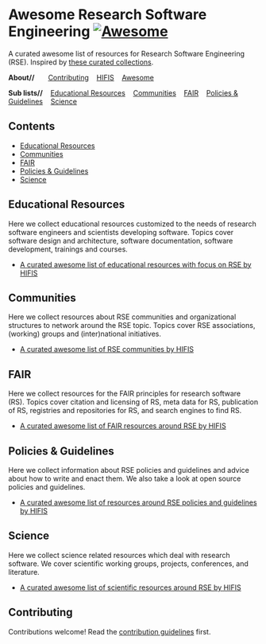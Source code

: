 <!--lint disable remark-lint:double-link-->
# Awesome Research Software Engineering [![Awesome](https://awesome.re/badge.svg)](https://awesome.re)

A curated awesome list of resources for Research Software Engineering (RSE). Inspired by [these curated collections](https://github.com/sindresorhus/awesome).

**About//** &nbsp;&nbsp;&nbsp;&nbsp;&nbsp;
[Contributing](contributing.md)&nbsp;&nbsp;&nbsp;
[HIFIS](https://hifis.net)&nbsp;&nbsp;&nbsp;
[Awesome](https://github.com/sindresorhus/awesome)

**Sub lists//**&nbsp;&nbsp;&nbsp;
[Educational Resources](https://github.com/hifis-net/awesome-rse-education)&nbsp;&nbsp;&nbsp;
[Communities](https://github.com/hifis-net/awesome-rse-communities)&nbsp;&nbsp;&nbsp;
[FAIR](https://github.com/hifis-net/awesome-rse-fair)&nbsp;&nbsp;&nbsp;
[Policies & Guidelines](https://github.com/hifis-net/awesome-rse-policies)&nbsp;&nbsp;&nbsp;
[Science](https://github.com/hifis-net/awesome-rse-science)

## Contents
- [Educational Resources](#educational-resources)
- [Communities](#communities)
- [FAIR](#fair)
- [Policies & Guidelines](#policies--guidelines)
- [Science](#science)

## Educational Resources
Here we collect educational resources customized to the needs of research software engineers and scientists developing software. Topics cover software design and architecture, software documentation, software development, trainings and courses.

- [A curated awesome list of educational resources with focus on RSE by HIFIS](https://github.com/hifis-net/awesome-rse-education)

## Communities
Here we collect resources about RSE communities and organizational structures to network around the RSE topic. Topics cover RSE associations, (working) groups and (inter)national initiatives.

- [A curated awesome list of RSE communities by HIFIS](https://github.com/hifis-net/awesome-rse-communities)

## FAIR
Here we collect resources for the FAIR principles for research software (RS). Topics cover citation and licensing of RS, meta data for RS, publication of RS, registries and repositories for RS, and search engines to find RS.

- [A curated awesome list of FAIR resources around RSE by HIFIS](https://github.com/hifis-net/awesome-rse-fair)

## Policies & Guidelines
Here we collect information about RSE policies and guidelines and advice about how to write and enact them. We also take a look at open source policies and guidelines.

- [A curated awesome list of resources around RSE policies and guidelines by HIFIS](https://github.com/hifis-net/awesome-rse-policies)

## Science
Here we collect science related resources which deal with research software. We cover scientific working groups, projects, conferences, and literature.

- [A curated awesome list of scientific resources around RSE by HIFIS](https://github.com/hifis-net/awesome-rse-science)

## Contributing

Contributions welcome! Read the [contribution guidelines](contributing.md) first.
